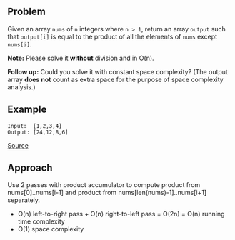## Problem
Given an array `nums` of `n` integers where `n > 1`,  return an array `output` such that `output[i]` is equal to the product of all the elements of `nums` except `nums[i]`.

**Note:**
Please solve it __without__ division and in O(n).

**Follow up:**
Could you solve it with constant space complexity? (The output array **does not** count as extra space for the purpose of space complexity analysis.)

## Example
```
Input:  [1,2,3,4]
Output: [24,12,8,6]
```

[Source](https://leetcode.com/problems/product-of-array-except-self/description/)

## Approach
Use 2 passes with product accumulator to compute product from nums[0]..nums[i-1] and product from nums[len(nums)-1]..nums[i+1] separately.

* O(n) left-to-right pass + O(n) right-to-left pass = O(2n) = O(n) running time complexity
* O(1) space complexity
